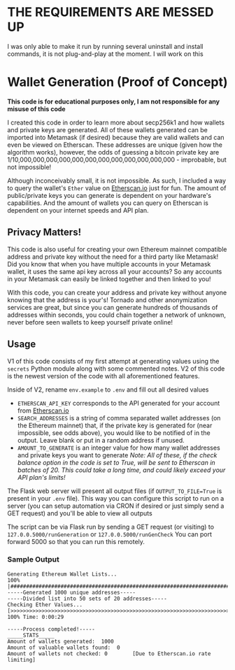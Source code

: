 # THE REQUIREMENTS ARE MESSED UP 
 I was only able to make it run by running several uninstall and install commands, it is not plug-and-play at the moment. I will work on this

# Wallet Generation (Proof of Concept)
**This code is for educational purposes only, I am not responsible for any misuse of this code**

I created this code in order to learn more about secp256k1 and how wallets and private keys are generated. All of these wallets generated can be imported into Metamask (if desired) because they are valid wallets and can even be viewed on Etherscan. These addresses are unique (given how the algorithm works), however, the odds of guessing a bitcoin private key are 1/10,000,000,000,000,000,000,000,000,000,000,000,000 - improbable, but not impossible!

Although inconceivably small, it is not impossible. As such, I included a way to query the wallet's `Ether` value on [Etherscan.io](https://etherscan.io/) just for fun. The amount of public/private keys you can generate is dependent on your hardware's capabilities. And the amount of wallets you can query on Etherscan is dependent on your internet speeds and API plan.

## Privacy Matters! 
This code is also useful for creating your own Ethereum mainnet compatible address and private key without the need for a third party like Metamask!
Did you know that when you have multiple accounts in your Metamask wallet, it uses the same api key across all your accounts? So any accounts in your Metamask can easily be linked together and then linked to you! 

With this code, you can create your address and private key without anyone knowing that the address is your's! Tornado and other anonymization services are great, but since you can generate hundreds of thousands of addresses within seconds, you could chain together a network of unknown, never before seen wallets to keep yourself private online!

## Usage

V1 of this code consists of my first attempt at generating values using the `secrets` Python module along with some commented notes.
V2 of this code is the newest version of the code with all aforementioned features.


Inside of V2, rename `env.example` to `.env` and fill out all desired values
- `ETHERSCAN_API_KEY` corresponds to the API generated for your account from [Etherscan.io](https://etherscan.io/)
- `SEARCH_ADDRESSES` is a string of comma separated wallet addresses (on the Ethereum mainnet) that, if the private key is generated for (near impossible, see odds above), you would like to be notified of in the output. Leave blank or put in a random address if unused.
- `AMOUNT_TO_GENERATE` is an integer value for how many wallet addresses and private keys you want to generate *Note: All of these, if the check balance option in the code is set to True, will be sent to Etherscan in batches of 20. This could take a long time, and could likely exceed your API plan's limits!*


The Flask web server will present all output files (if `OUTPUT_TO_FILE=True` is present in your `.env` file). This way you can configure this script to run on a server (you can setup automation via CRON if desired or just simply send a GET request) and you'll be able to view all outputs

The script can be via Flask run by sending a GET request (or visiting) to `127.0.0.5000/runGeneration` or `127.0.0.5000/runGenCheck`
You can port forward 5000 so that you can run this remotely.  

### Sample Output
```
Generating Ethereum Wallet Lists...
100% |#####################################################################################|
-----Generated 1000 unique addresses-----
-----Divided list into 50 sets of 20 addresses-----
Checking Ether Values...
[>>>>>>>>>>>>>>>>>>>>>>>>>>>>>>>>>>>>>>>>>>>>>>>>>>>>>>>>>>>>>>>>>>>>>>>] 100% Time: 0:00:29

-----Process completed!-----
_____STATS_____
Amount of wallets generated:  1000
Amount of valuable wallets found:  0
Amount of wallets not checked: 0        [Due to Etherscan.io rate limiting]
```
